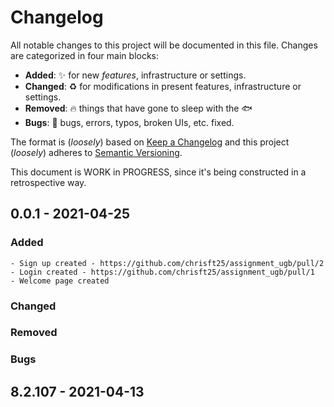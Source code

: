 # Changelog

All notable changes to this project will be documented in this file. Changes are categorized in four main blocks:

- **Added**: ✨ for new _features_, infrastructure or settings.
- **Changed**: ♻️ for modifications in present features, infrastructure or settings.
- **Removed**: 🔥 things that have gone to sleep with the 🐟
- **Bugs**: 🐛 bugs, errors, typos, broken UIs, etc. fixed.

The format is (_loosely_) based on [Keep a Changelog](https://keepachangelog.com/en/1.0.0/)
and this project (_loosely_) adheres to [Semantic Versioning](https://semver.org/spec/v2.0.0.html).

This document is WORK in PROGRESS, since it's being constructed in a retrospective way.

## 0.0.1 - 2021-04-25

### Added
    - Sign up created - https://github.com/chrisft25/assignment_ugb/pull/2
    - Login created - https://github.com/chrisft25/assignment_ugb/pull/1
    - Welcome page created
### Changed
### Removed
### Bugs

## 8.2.107 - 2021-04-13